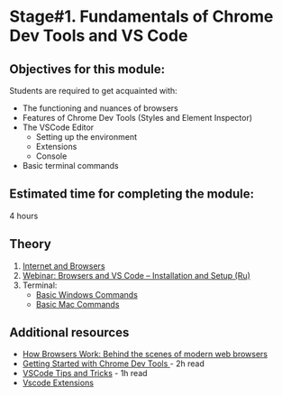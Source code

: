 # Stage#1. Fundamentals of Chrome Dev Tools and VS Code

## Objectives for this module:

Students are required to get acquainted with:

- The functioning and nuances of browsers
- Features of Chrome Dev Tools (Styles and Element Inspector)
- The VSCode Editor
  - Setting up the environment
  - Extensions
  - Console
- Basic terminal commands

## Estimated time for completing the module:

4 hours

## Theory

1. [Internet and Browsers](https://developer.mozilla.org/en-US/docs/Learn/Common_questions/How_does_the_Internet_work)
2. [Webinar: Browsers and VS Code – Installation and Setup (Ru)](https://www.youtube.com/watch?v=VqCgcpAypFQ)
3. Terminal:
   - [Basic Windows Commands](https://www.digitalcitizen.life/command-prompt-how-use-basic-commands)
   - [Basic Mac Commands](https://www.imore.com/how-use-terminal-mac-when-you-have-no-idea-where-start)

## Additional resources

- [How Browsers Work: Behind the scenes of modern web browsers](https://www.html5rocks.com/en/tutorials/internals/howbrowserswork/)
- [Getting Started with Chrome Dev Tools ](https://developer.chrome.com/docs/devtools/) - 2h read
- [VSCode Tips and Tricks](https://code.visualstudio.com/docs/getstarted/tips-and-tricks) - 1h read
- [Vscode Extensions](https://hackr.io/blog/best-vscode-extensions)
